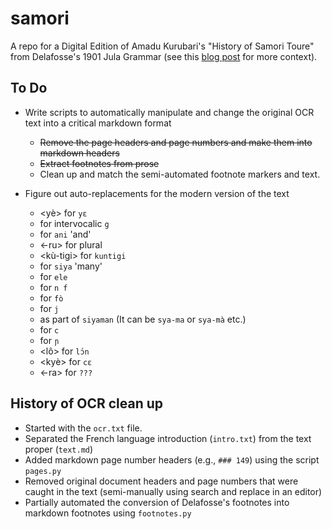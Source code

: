 # samori

A repo for a Digital Edition of Amadu Kurubari's "History of Samori Toure" from Delafosse's 1901 Jula Grammar (see this [blog post](https://www.ankataa.com/blog/2019/2/7/samori-kurubari-delafosse) for more context).

## To Do

- Write scripts to automatically manipulate and change the original OCR text into a critical markdown format
  - ~~Remove the page headers and page numbers and make them into markdown headers~~
  - ~~Extract footnotes from prose~~
  - Clean up and match the semi-automated footnote markers and text.
  
- Figure out auto-replacements for the modern version of the text
  - <yè> for `yɛ`
  - <rh> for intervocalic `g`
  - <ane> for `ani` 'and'
  - <-ru> for plural
  - <kù-tigi> for `kuntigi`
  - <sya> for `siya` 'many'
  - <e-le> for `ele`
  - <m v> for `n f`
  - <fwo> for `fò`
  - <gy> for `j`
  - <sya-> as part of `siyaman` (It can be `sya-ma` or `sya-mà` etc.)
  - <ty> for `c`
  - <ny> for `ɲ`
  - <lô> for `lɔ́n`
  - <kyè> for `cɛ`
  - <-ra> for `???`

## History of OCR clean up

- Started with the `ocr.txt` file.
- Separated the French language introduction (`intro.txt`) from the text proper (`text.md`)
- Added markdown page number headers (e.g., `### 149`) using the script `pages.py`
- Removed original document headers and page numbers that were caught in the text
  (semi-manually using search and replace in an editor)
- Partially automated the conversion of Delafosse's footnotes into markdown footnotes using `footnotes.py`

